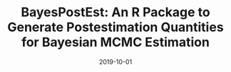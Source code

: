 ---
title: "BayesPostEst: An R Package to Generate Postestimation Quantities for Bayesian MCMC Estimation"
collection: publications
permalink: /publication/2019-bayespostest
date: 2019-10-01
pubtype: 'conference'
venue: 'Journal of Open Source Software'
paperurl: '/files/pdf/research/BayesPostEst.pdf'
link: 'https://doi.org/10.21105/joss.01722'
citation: 'Scogin, Shana, Johannes Karreth, Andreas Beger, and Rob Williams. 2019. &quot;BayesPostEst: An R Package to Generate Postestimation Quantities for Bayesian MCMC Estimation.&quot; <i>Journal of Open Source Software</i> 4(42): 1722. doi:10.21105/joss.01722'
---